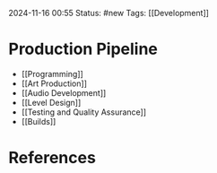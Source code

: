 2024-11-16 00:55
Status: #new 
Tags: [[Development]]

# Production Pipeline



- [[Programming]]
- [[Art Production]]
- [[Audio Development]]
- [[Level Design]]
- [[Testing and Quality Assurance]]
- [[Builds]]

# References

